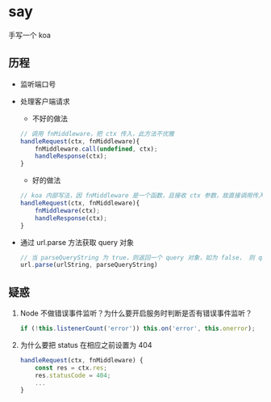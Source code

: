 # say

手写一个 koa

## 历程

- 监听端口号
- 处理客户端请求
    - 不好的做法

    ```js
    // 调用 fnMiddleware，把 ctx 传入，此方法不优雅
    handleRequest(ctx, fnMiddleware){
        fnMiddleware.call(undefined, ctx);
        handleResponse(ctx);
    }
    ```
    - 好的做法

    ```js
    // koa 内部写法，因 fnMiddleware 是一个函数，且接收 ctx 参数，故直接调用传入 ctx
    handleRequest(ctx, fnMiddleware){
        fnMiddleware(ctx);
        handleResponse(ctx);
    }
    ```

- 通过 url.parse 方法获取 query 对象

    ```js
    // 当 parseQueryString 为 true，则返回一个 query 对象，如为 false， 则 query 会是一个字符串。默认为 false。
    url.parse(urlString, parseQueryString)
    ```

## 疑惑

1. Node 不做错误事件监听？为什么要开启服务时判断是否有错误事件监听？

    ```js
    if (!this.listenerCount('error')) this.on('error', this.onerror);
    ```

2. 为什么要把 status 在相应之前设置为 404

    ```js
    handleRequest(ctx, fnMiddleware) {
        const res = ctx.res;
        res.statusCode = 404;
        ...
    }
    ```
